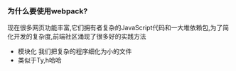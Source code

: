 ### 为什么要使用webpack?
现在很多网页功能丰富,它们拥有者复杂的JavaScript代码和一大堆依赖包,为了简化开发的复杂度,前端社区涌现了很多好的实践方法
- 模块化 我们把复杂的程序细化为小的文件
- 类似于Ty,h哈哈